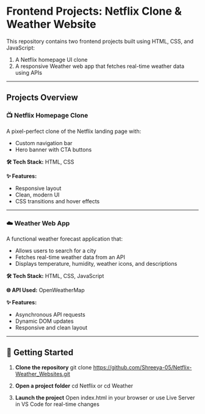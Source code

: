 # Frontend Projects: Netflix Clone & Weather Website

This repository contains two frontend projects built using HTML, CSS, and JavaScript:

1. A Netflix homepage UI clone
2. A responsive Weather web app that fetches real-time weather data using APIs

---

## Projects Overview

### 📺 Netflix Homepage Clone

A pixel-perfect clone of the Netflix landing page with:
- Custom navigation bar
- Hero banner with CTA buttons

**🛠️ Tech Stack:** HTML, CSS

**✨ Features:**  
- Responsive layout  
- Clean, modern UI  
- CSS transitions and hover effects

---

### ☁️ Weather Web App

A functional weather forecast application that:
- Allows users to search for a city
- Fetches real-time weather data from an API
- Displays temperature, humidity, weather icons, and descriptions

**🛠️ Tech Stack:** HTML, CSS, JavaScript  

**🌐 API Used:** OpenWeatherMap

**✨ Features:**  
- Asynchronous API requests  
- Dynamic DOM updates  
- Responsive and clean layout
  
---

## 🚀 Getting Started

1. **Clone the repository**
git clone https://github.com/Shreeya-05/Netflix-Weather_Websites.git
   
2. **Open a project folder**
cd Netflix
     or
cd Weather

4. **Launch the project**
Open index.html in your browser or use Live Server in VS Code for real-time changes
